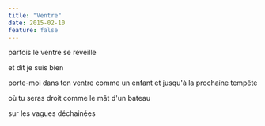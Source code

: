 ```yaml
---
title: "Ventre"
date: 2015-02-10
feature: false
---
```


parfois
le ventre se réveille

et dit
je suis bien

porte-moi dans ton ventre comme un enfant
et jusqu'à la prochaine tempête

où tu seras droit comme le mât d'un bateau

sur les vagues déchainées
